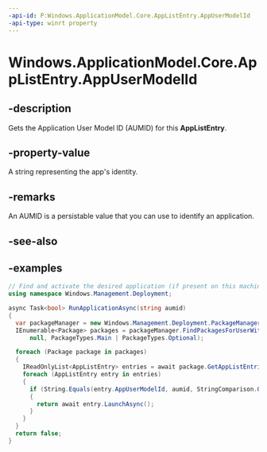 ```yaml
---
-api-id: P:Windows.ApplicationModel.Core.AppListEntry.AppUserModelId
-api-type: winrt property
---
```


<!-- Property syntax.
public string AppUserModelId { get; }
-->

# Windows.ApplicationModel.Core.AppListEntry.AppUserModelId

## -description
Gets the Application User Model ID (AUMID) for this **AppListEntry**.

## -property-value
A string representing the app's identity.

## -remarks
An AUMID is a persistable value that you can use to identify an application.

## -see-also

## -examples
```csharp
// Find and activate the desired application (if present on this machine)
using namespace Windows.Management.Deployment;

async Task<bool> RunApplicationAsync(string aumid)
{
  var packageManager = new Windows.Management.Deployment.PackageManager();
  IEnumerable<Package> packages = packageManager.FindPackagesForUserWithPackageTypes(
      null, PackageTypes.Main | PackageTypes.Optional);

  foreach (Package package in packages)
  {
    IReadOnlyList<AppListEntry> entries = await package.GetAppListEntriesAsync();
    foreach (AppListEntry entry in entries)
    {
      if (String.Equals(entry.AppUserModelId, aumid, StringComparison.OrdinalIgnoreCase))
      {
        return await entry.LaunchAsync();
      }
    }
  }
  return false;
}
```
